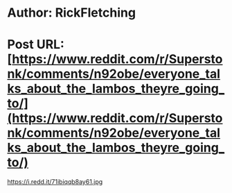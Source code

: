# Author: RickFletching
# Post URL: [https://www.reddit.com/r/Superstonk/comments/n92obe/everyone_talks_about_the_lambos_theyre_going_to/](https://www.reddit.com/r/Superstonk/comments/n92obe/everyone_talks_about_the_lambos_theyre_going_to/)


https://i.redd.it/71ibiqqb8ay61.jpg
